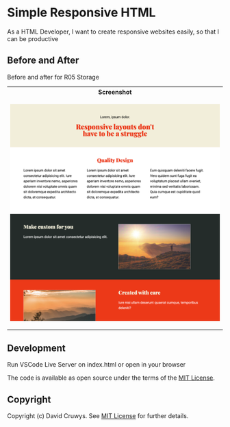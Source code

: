# Simple Responsive HTML

As a HTML Developer, I want to create responsive websites easily, so that I can be productive

## Before and After

Before and after for R05 Storage 

<table>
<tr>
  <th>Screenshot</th>
</tr>
<tr>
  <td>
  
  ![Before](shot.png 'Before screenshot')
  
  </td>
</tr>
</table>

## Development

Run VSCode Live Server on index.html or open in your browser

The code is available as open source under the terms of the [MIT License](https://opensource.org/licenses/MIT).

## Copyright

Copyright (c) David Cruwys. See [MIT License](LICENSE.txt) for further details.
